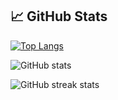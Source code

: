 ## &#x1f4c8; GitHub Stats<br/>

[![Top Langs](https://github-readme-stats.vercel.app/api/top-langs/?username=bharambetr2002&title_color=ff1a8c&text_color=e6e6e6&icon_color=2bbc8a&bg_color=1d1f21&langs_count=3)](https://github.com/anuraghazra/github-readme-stats)

![GitHub stats](https://github-readme-stats.vercel.app/api?username=bharambetr2002&show_icons=true&count_private=true&title_color=ff1a8c&text_color=e6e6e6&icon_color=ff1a8c&bg_color=1d1f21)  

![GitHub streak stats](https://streak-stats.demolab.com/?user=bharambetr2002)  
